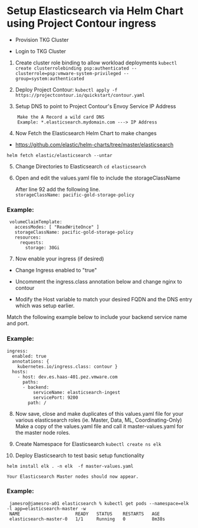 # Setup Elasticsearch via Helm Chart using Project Contour ingress 

* Provision TKG Cluster  

* Login to TKG Cluster 


1. Create cluster role binding to allow workload deployments 
```kubectl create clusterrolebinding psp:authenticated --clusterrole=psp:vmware-system-privileged --group=system:authenticated```


2. Deploy Project Contour: 
```kubectl apply -f https://projectcontour.io/quickstart/contour.yaml```

3. Setup DNS to point to Project Contour's Envoy Service IP Address 
``` Setup A Record which points to the IP Address 
    Make the A Record a wild card DNS 
    Example: *.elasticsearch.mydomain.com ---> IP Address 
```

4.  Now Fetch the Elasticsearch Helm Chart to make changes 
* https://github.com/elastic/helm-charts/tree/master/elasticsearch

```helm fetch elastic/elasticsearch --untar```

5.  Change Directories to Elasticsearch 
```cd elasticsearch```

6.  Open and edit the values.yaml file to include the storageClassName
   
    After line 92 add the following line.  
   ```storageClassName: pacific-gold-storage-policy```
 
### Example: 
```
 volumeClaimTemplate:
   accessModes: [ "ReadWriteOnce" ]
   storageClassName: pacific-gold-storage-policy
   resources:
     requests:
       storage: 30Gi
```

7.  Now enable your ingress (if desired)
   
   * Change Ingress enabled to "true"

   * Uncomment the ingress.class annotation below and change nginx to contour 

   * Modify the Host variable to match your desired FQDN and the DNS entry which was setup earlier. 

 Match the following example below to include your backend service name and port.  

 ### Example: 
 ```
 ingress:
   enabled: true
   annotations: {
     kubernetes.io/ingress.class: contour } 
   hosts:
     - host: dev.es.haas-401.pez.vmware.com 
       paths:
       - backend: 
           serviceName: elasticsearch-ingest
           servicePort: 9200
         path: /
```
8. Now save, close and make duplicates of this values.yaml file for your various elasticsearch roles
   (ie. Master, Data, ML, Coordinating-Only)
   Make a copy of the values.yaml file and call it master-values.yaml for the master node roles.   

9. Create Namespace for Elasticsearch 
```kubectl create ns elk ```

10. Deploy Elasticsearch to test basic setup functionality 

```helm install elk . -n elk  -f master-values.yaml```

    Your Elasticsearch Master nodes should now appear.   
### Example: 
```
 jamesro@jamesro-a01 elasticsearch % kubectl get pods --namespace=elk -l app=elasticsearch-master -w
 NAME                     READY   STATUS    RESTARTS   AGE
 elasticsearch-master-0   1/1     Running   0          8m38s
```
